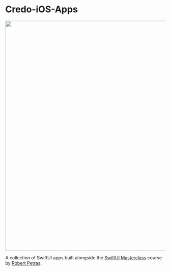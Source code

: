 # Credo-iOS-Apps
<div align="center">
  <img src="https://user-images.githubusercontent.com/56481807/162586325-0119da3a-da18-4feb-b5e1-cc4fcae2b087.jpeg" width="720">
</div>

A collection of SwiftUI apps built alongside the [SwiftUI Masterclass](https://credo.academy/swiftui-course.html) course by [Robert Petras](https://github.com/robertpetras).
